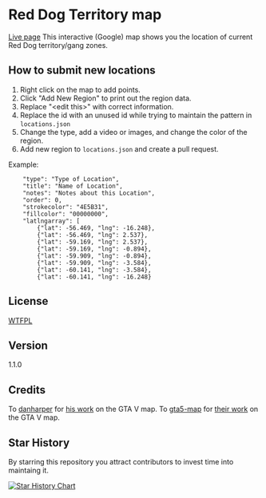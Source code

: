 Red Dog Territory map
====
[Live page](https://steev93.github.io/RedDog/)
This interactive (Google) map shows you the location of current Red Dog territory/gang zones.

## How to submit new locations
1. Right click on the map to add points.
2. Click "Add New Region" to print out the region data.
3. Replace "\<edit this\>" with correct information.
4. Replace the id with an unused id while trying to maintain the pattern in `locations.json`
5. Change the type, add a video or images, and change the color of the region.
6. Add new region to `locations.json` and create a pull request.

Example:
		
		"type": "Type of Location",
		"title": "Name of Location",
		"notes": "Notes about this Location",
		"order": 0,
		"strokecolor": "4E5B31",
		"fillcolor": "00000000",
		"latlngarray": [
			{"lat": -56.469, "lng": -16.248},
			{"lat": -56.469, "lng": 2.537},
			{"lat": -59.169, "lng": 2.537},
			{"lat": -59.169, "lng": -0.894},
			{"lat": -59.909, "lng": -0.894},
			{"lat": -59.909, "lng": -3.584},
			{"lat": -60.141, "lng": -3.584},
			{"lat": -60.141, "lng": -16.248}

## License

[WTFPL](LICENSE)

## Version

1.1.0

## Credits

To [danharper](https://github.com/danharper/) for [his work](https://github.com/danharper/GTAV) on the GTA V map.
To [gta5-map](https://github.com/gta5-map) for [their work](https://github.com/gta5-map/gta5-map.github.io) on the GTA V map.

## Star History

By starring this repository you attract contributors to invest time into maintaing it.

[![Star History Chart](https://api.star-history.com/svg?repos=skyrossm/np-gangmap&type=Date)](https://star-history.com/#skyrossm/np-gangmap)
